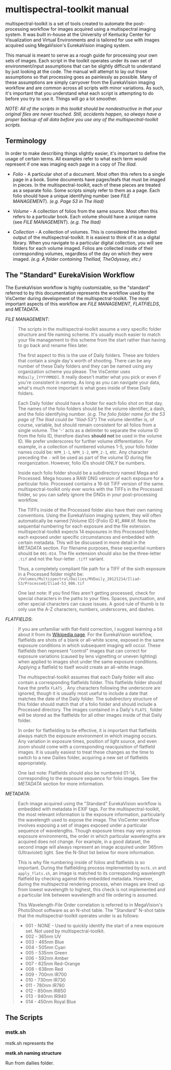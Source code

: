 multispectral-toolkit manual
============================
  
multispectral-toolkit is a set of tools created to automate the post-processing workflow for images
acquired using a multispectral imaging system. It was built in-house at the University of Kentucky
Center for Visualization and Virtual Environments and is tailored for use with images acquired using
MegaVision's EurekaVision imaging system.  
  
This manual is meant to serve as a rough guide for processing your own sets of images. Each script in
the toolkit operates under its own set of environment/input assumptions that can be slightly difficult
to understand by just looking at the code. The manual will attempt to lay out those assumptions so that
processing goes as painlessly as possible. Many of these assumptions are simply carryover from the
EurekaVision imaging workflow and are common across all scripts with minor variations. As such, it's
important that you understand what each script is attempting to do before you try to use it. Things will
go a lot smoother.  

_NOTE: All of the scripts in this toolkit should be nondestructive in that your original files are never
touched. Still, accidents happen, so always have a proper backup of all data before you use any of the
multispectral-toolkit scripts._  

## Terminology ##
  
In order to make describing things slightly easier, it's important to define the usage of certain terms.
All examples refer to what each term would represent if one was imaging each page in a copy of _The Iliad_.   

  * _Folio_ - A particular shot of a document. Most often this refers to a single page in a book.
  Some documents have pages/leafs that must be imaged in pieces. In the multispectral-toolkit, each of
  these pieces are treated as a separate folio. Some scripts simply refer to them as a page. Each folio
  should have a unique identifying number (see _FILE MANAGEMENT_). _(e.g. Page 53 in The Iliad)_  
  
  * _Volume_ - A collection of folios from the same source. Most often this refers to a particular book.
  Each volume should have a unique name (see _FILE MANAGEMENT_). _(e.g. The Iliad)_  
  
  * _Collection_ - A collection of volumes. This is considered the intended output of the multispectral-toolkit.
  It is easiest to think of it as a digital library. When you navigate to a particular digital collection,
  you will see folders for each volume imaged. Folios are collected inside of their corresponding volumes,
  regardless of the day on which they were imaged. _(e.g. A folder containing TheIliad, TheOdyssey, etc.)_  
  
## The "Standard" EurekaVision Workflow ##
  
The EurekaVision workflow is highly customizable, so the "standard" referred to by this documentation
represents the workflow used by the VisCenter during development of the multispectral-toolkit. The most
important aspects of this workflow are _FILE MANAGEMENT_, _FLATFIELDS_, and _METADATA_.  
  
_FILE MANAGEMENT_:
> The scripts in the multispectral-toolkit assume a very specific folder structure and
> file naming scheme. It's usually much easier to match your file management to this scheme from the start
> rather than having to go back and rename files later.  
>
> The first aspect to this is the use of Daily folders. These are folders that contain a single day's
> worth of shooting. There can be any number of these Daily folders and they can be named using any
> organization scheme you please. The VisCenter uses `MVDaily_[YYYYMMDD]`. It really doesn't matter what
> you pick or even if you're consistent in naming. As long as you can navigate your data, what's much more
> important is what goes inside of these Daily folders. 
>  
> Each Daily folder should have a folder for each folio shot on that day. The names of the folio folders
> should be the volume identifier, a dash, and the folio identifying number. _(e.g. The folio folder name
> for the 53 page of The Iliad could be "Iliad-53")_ The volume identifier is, of course, variable, but
> should remain consistent for all folios from a single volume. The '-' acts as a delimiter to separate
> the volume ID from the folio ID, therefore dashes **should not** be used in the volume ID. We prefer
> underscores for further volume differentiation. For example, in a collection of numbered volumes 1-5,
> your folio folder names could be: `NPM_1-1`, `NPM_1-2`, `NPM_2-1`, etc. Any character preceding the `-` will be
> used as part of the volume ID during file reorganization. However, folio IDs should ONLY be numbers.
>  
> Inside each folio folder should be a subdirectory named Mega and Processed. Mega houses a RAW DNG version
> of each exposure for a particular folio. Processed contains a 16-bit TIFF version of the same.
> multispectral-toolkit only ever works with the TIFFs in the Processed folder, so you can safely ignore
> the DNGs in your post-processing workflow.
>  
> The TIFFs inside of the Processed folder also have their own naming conventions. Using the EurekaVision
> imaging system, they will often automatically be named \[Volume ID\]-\[Folio ID #\]\_\#\#\#.tif. Note
> the sequential numbering for each exposure and the file extension. multispectral-toolkit expects 14
> exposures in this Processed folder, each exposed under specific circumstances and embedded with certain
> metadata. This will be discussed in more detail in the _METADATA_ section. For filename purposes, these
> sequential numbers should be `001-014`. The file extension should also be the three-letter `.tif` and not the
> four-letter `.tiff` variant.
>  
> Thus, a completely compliant file path for a TIFF of the sixth exposure in a Processed folder might be:
> `/Volumes/Multispectral/Dailies/MVDaily_20121214/Iliad-53/Processed/Iliad-53_006.tif` 
>  
> One last note: If you find files aren't getting processed, check for special characters in the paths to
> your files. Spaces, punctuation, and other special characters can cause issues. A good rule of thumb is
> to only use the A\-Z characters, numbers, underscores, and dashes.  

  
_FLATFIELDS_:  
> If you are unfamiliar with flat-field correction, I suggest learning a bit about it from its [Wikipedia page](http://en.wikipedia.org/wiki/Flat-field_correction).
> For the EurekaVision workflow, flatfields are shots of a blank or all-white scene, exposed in the same
> exposure conditions in which subsequent imaging will occur. These flatfields then represent "control"
> images that can correct for exposure variations (caused by lens vignetting or uneven lighting) when applied
> to images shot under the same exposure conditions. Applying a flatfield to itself would create an all-white
> image.  
>  
> The multispectral-toolkit assumes that each Daily folder will also contain a corresponding flatfields folder.
> This flatfields folder should have the prefix `FLATS_`. Any characters following the underscore are
> ignored, though it is usually most useful to include a date that matches the date of the Daily folder.
> The subdirectory structure of this folder should match that of a folio folder and should include a
> Processed directory. The images contained in a Daily's `FLATS_` folder will be stored as the flatfields
> for all other images inside of that Daily folder.
>  
> In order for flatfielding to be effective, it is important that flatfields always match the exposure
> environment in which imaging occurs. Any variation in exposure times, position of light source, and
> even zoom should come with a corresponding reacquisition of flatfield images. It is usually easiest to
> treat these changes as the time to switch to a new Dailies folder, acquiring a new set of flatfields
> appropriately.
>  
> One last note: Flatfields should also be numbered 01-14, corresponding to the exposure sequence for
> folio images. See the _METADATA_ section for more information.  
  
  
_METADATA_:  
> Each image acquired using the "Standard" EurekaVision workflow is embedded with metadata in EXIF tags. For
> the multispectral-toolkit, the most relevant information is the exposure information, particularly the
> wavelength used to expose the image. The VisCenter workflow involves exposing a set of images exposed
> under a particular sequence of wavelengths. Though exposure times may very across exposure environments,
> the order in which particular wavelengths are acquired does not change. For example, in a good dataset, the
> second image will always represent an image acquired under 365nm (Ultraviolet) light. See the N-Shot list
> below for more information.  
>  
> This is why file numbering inside of folios and flatfields is so important. During the flatfielding process
> implemented by `mstk.sh` and `apply_flats.sh`, an image is matched to its corresponding wavelength flatfield
> by checking against this embedded metadata. However, during the multispectral rendering process, when images
> are lined up from lowest wavelength to highest, this check is not implemented and a particular link between
> wavelength and file ordering is assumed.  
>  
> This Wavelength-File Order correlation is referred to in MegaVision's PhotoShoot software as an N-shot
> table. The "Standard" N-shot table that the multispectral-toolkit operates under is as follows:  
  
> *	001 \- NONE \- Used to quickly identify the start of a new exposure set. Not used by multispectral\-toolkit.
> * 002 \- 365nm UV  
> * 003 \- 465nm Blue  
> * 004 \- 505nm Cyan  
> * 005 \- 535nm Green  
> * 006 \- 592nm Amber  
> * 007 \- 625nm Red-Orange  
> * 008 \- 638nm Red  
> * 009 \- 700nm IR700  
> * 010 \- 730nm IR730  
> * 011 \- 780nm IR780  
> * 012 \- 850nm IR850  
> * 013 \- 940nm IR940  
> * 014 \- 450nm Royal Blue    


## The Scripts ##
### mstk.sh ###
  
mstk.sh represents the

**mstk.sh naming structure**  
  
Run from dailies folder.